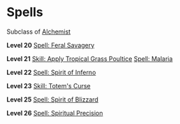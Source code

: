 <!-- TITLE: Shaman -->
<!-- SUBTITLE: Communing with spirits and channeling the elements into brutish strikes is only part of what a shaman does.  Well-regarded for their ability to bolster their allies abilities as well as their own, a shaman is a valuable ally in the wilds of Magnos. -->

# Spells
Subclass of [Alchemist](alchemist)

**Level 20**
[Spell: Feral Savagery](feral-savagery)

**Level 21**
[Skill: Apply Tropical Grass Poultice](apply-tropical-grass-poultice)
[Spell: Malaria](malaria)

**Level 22**
[Spell: Spirit of Inferno](spirit-of-inferno)

**Level 23**
[Skill: Totem's Curse](totems-curse)

**Level 25**
[Spell: Spirit of Blizzard](spirit-of-blizzard)

**Level 26**
[Spell: Spiritual Precision](spiritual-precision)
